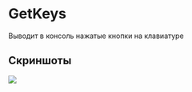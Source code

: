 # GetKeys
Выводит в консоль нажатые кнопки на клавиатуре

## Скриншоты
<img src="https://sun9-65.userapi.com/impg/iFZxJ08Pm5vCzX43oKFnM333TRSDhqs3QjHWYw/TVJicjqiuSM.jpg?size=975x512&quality=96&sign=50375159cb87a5631bbb4db1bb13643b&type=album">
